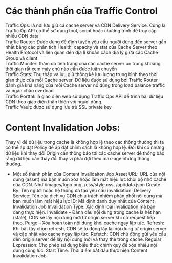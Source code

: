 # Các thành phần của Traffic Control
Traffic Ops: là nơi lưu giữ cá cache server và CDN Delivery Service. Cũng là Traffic Óp API có thể sử dụng tool, script hoặc chương trình để truy cập nhiều CDN data  
Traffic Router: Được dùng để định tuyến yêu cầu người dùng đến server gần nhất bằng các phân tích Health, capacity và stat của Cache Server theo Health Protocol và liên quan đến địa lí khoản cách địa lỹ giữa các Cache Group và client  
Traffic Moniter: thăm dò tình trạng của các cache server on trong khoảng thời gian rất xem máy chủ nào cần đươc luân chuyển  
Traffic Stats: Thu thập và lưu giữ thông kê lưu lượng trung bình theo thời gian thực của mỗi Cache server. Dữ liệu được sử dụng bởi Traffic Router đánh giá khả năng của mỗi Cache server nó dùng trong load balance traffic và ngăn chặn overload  
Traffic Porttal: là giao diện web sử dụng Traffic Ops API để trình bài dữ liệu CDN theo giao diện thân thiện với người dùng.  
Traffic Vault: được sử dụng lưu trử SSL private key 
# Content Invalidation Jobs:
Thay vì để dữ liệu trong cache là không hợp lệ theo các thông thường thì ta có thể áp đặt Policy để áp đặt chính sách là không hợp lệ. Đôi khi có những dữ liệu khi thay đổi Origin cần thông báo tới các cache server để thông báo rằng dữ liệu cần thay đổi thay vì phải đợi theo max-age nhưng thông thường.
  - Một số thành phần của Content Invalidaiton Job
    Asset URL: URL của nội dung (asset) mà bạn muốn xóa hoặc làm mất hiệu lực khỏi bộ nhớ cache của CDN. Như /images/logo.png, /css/style.css, /api/data.json
    Create By: Tên người hoặc hệ thống đã tạo yêu cầu invalidation.
    Delivery Service: Tên của dịch vụ CDN chịu trách nhiệm phân phối nội dung mà bạn muốn làm mất hiệu lực
    ID: Mã định danh duy nhất của Content Invalidation Job
    Invalidation Type: Xác định loại invalidation mà bạn đang thực hiện. Invalidate – Đánh dấu nội dung trong cache là hết hạn (stale), CDN sẽ lấy nội dung mới từ origin server khi có request tiếp theo. Purge – Xóa hoàn toàn nội dung khỏi cache ngay lập tức.
    Refresh: Khi bật tùy chọn refresh, CDN sẽ tự động lấy lại nội dung từ origin server và cập nhật vào cache ngay lập tức.
    Refetch:  CDN chủ động gửi yêu cầu đến origin server để lấy nội dung mới và thay thế trong cache.
    Regular Expression:  Cho phép sử dụng biểu thức chính quy để xóa nhiều nội dung cùng lúc.
    Start Time: Thời điểm bắt đầu thực hiện Content Invalidation Job.
    

